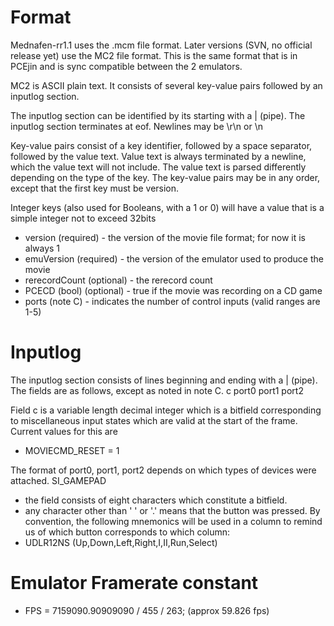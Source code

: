 # Format #

Mednafen-rr1.1 uses the .mcm file format.  Later versions (SVN, no official release yet) use the MC2 file format.  This is the same format that is in PCEjin and is sync compatible between the 2 emulators.

MC2 is ASCII plain text. It consists of several key-value pairs followed by an inputlog section.

The inputlog section can be identified by its starting with a | (pipe). The inputlog section terminates at eof. Newlines may be \r\n or \n

Key-value pairs consist of a key identifier, followed by a space separator, followed by the value text. Value text is always terminated by a newline, which the value text will not include. The value text is parsed differently depending on the type of the key. The key-value pairs may be in any order, except that the first key must be version.

Integer keys (also used for Booleans, with a 1 or 0) will have a value that is a simple integer not to exceed 32bits

  * version (required) - the version of the movie file format; for now it is always 1
  * emuVersion (required) - the version of the emulator used to produce the movie
  * rerecordCount (optional) - the rerecord count
  * PCECD (bool) (optional) - true if the movie was recording on a CD game
  * ports (note C) - indicates the number of control inputs (valid ranges are 1-5)

# Inputlog #

The inputlog section consists of lines beginning and ending with a | (pipe). The fields are as follows, except as noted in note C.
c 	port0 	port1 	port2

Field c is a variable length decimal integer which is a bitfield corresponding to miscellaneous input states which are valid at the start of the frame. Current values for this are

  * MOVIECMD\_RESET = 1

The format of port0, port1, port2 depends on which types of devices were attached.
SI\_GAMEPAD

  * the field consists of eight characters which constitute a bitfield.
  * any character other than ' ' or '.' means that the button was pressed. By convention, the following mnemonics will be used in a column to remind us of which button corresponds to which column:
  * UDLR12NS (Up,Down,Left,Right,I,II,Run,Select)


# Emulator Framerate constant #

  * FPS = 7159090.90909090 / 455 / 263;  (approx 59.826 fps)